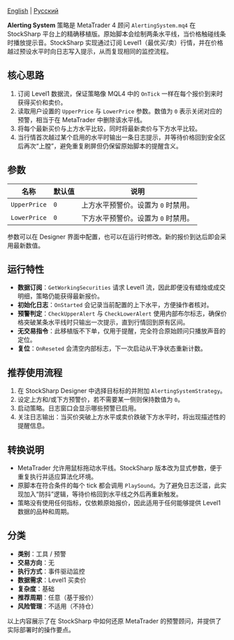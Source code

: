 [English](README.md) | [Русский](README_ru.md)

**Alerting System** 策略是 MetaTrader 4 顾问 `AlertingSystem.mq4` 在 StockSharp 平台上的精确移植版。原始脚本会绘制两条水平线，当价格触碰线条时播放提示音。StockSharp 实现通过订阅 Level1（最优买/卖）行情，并在价格越过预设水平时向日志写入提示，从而复现相同的监控流程。

## 核心思路

1. 订阅 Level1 数据流，保证策略像 MQL4 中的 `OnTick` 一样在每个报价到来时获得买价和卖价。
2. 读取用户设置的 `UpperPrice` 与 `LowerPrice` 参数。数值为 `0` 表示关闭对应的预警，相当于在 MetaTrader 中删除该水平线。
3. 将每个最新买价与上方水平比较，同时将最新卖价与下方水平比较。
4. 当行情首次越过某个启用的水平时输出一条日志提示，并等待价格回到安全区后再次“上膛”，避免重复刷屏但仍保留原始脚本的提醒含义。

## 参数

| 名称 | 默认值 | 说明 |
| --- | --- | --- |
| `UpperPrice` | `0` | 上方水平预警价。设置为 `0` 时禁用。 |
| `LowerPrice` | `0` | 下方水平预警价。设置为 `0` 时禁用。 |

参数可以在 Designer 界面中配置，也可以在运行时修改。新的报价到达后即会采用最新数值。

## 运行特性

- **数据订阅**：`GetWorkingSecurities` 请求 Level1 流，因此即便没有蜡烛或成交明细，策略仍能获得最新报价。
- **初始化日志**：`OnStarted` 会记录当前配置的上下水平，方便操作者核对。
- **预警判定**：`CheckUpperAlert` 与 `CheckLowerAlert` 使用内部布尔标志，确保价格突破某条水平线时只输出一次提示，直到行情回到原有区间。
- **无交易指令**：此移植版不下单，仅用于提醒，完全符合原始顾问只播放声音的定位。
- **复位**：`OnReseted` 会清空内部标志，下一次启动从干净状态重新计数。

## 推荐使用流程

1. 在 StockSharp Designer 中选择目标标的并附加 `AlertingSystemStrategy`。
2. 设定上方和/或下方预警价，若不需要某一侧则保持数值为 `0`。
3. 启动策略。日志窗口会显示哪些预警已启用。
4. 关注日志输出：当买价突破上方水平或卖价跌破下方水平时，将出现描述性的提醒信息。

## 转换说明

- MetaTrader 允许用鼠标拖动水平线。StockSharp 版本改为显式参数，便于重复执行并适应算法化环境。
- 原脚本在符合条件的每个 tick 都会调用 `PlaySound`。为了避免日志泛滥，此实现加入“防抖”逻辑，等待价格回到水平线之外后再重新触发。
- 策略没有使用任何指标，仅依赖原始报价，因此适用于任何能够提供 Level1 数据的品种和周期。

## 分类

- **类别**：工具 / 预警
- **交易方向**：无
- **执行方式**：事件驱动监控
- **数据需求**：Level1 买卖价
- **复杂度**：基础
- **推荐周期**：任意（基于报价）
- **风险管理**：不适用（不持仓）

以上内容展示了在 StockSharp 中如何还原 MetaTrader 的预警顾问，并提供了实际部署时的操作要点。

